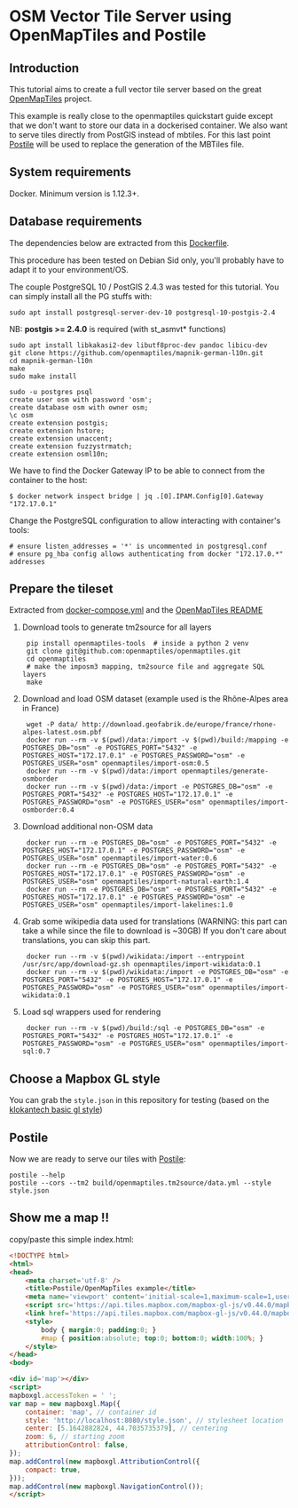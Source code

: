 # OSM Vector Tile Server using OpenMapTiles and Postile

## Introduction

This tutorial aims to create a full vector tile server based on the great 
[OpenMapTiles](https://github.com/openmaptiles/openmaptiles) project.

This example is really close to the openmaptiles quickstart guide except that we don't want 
to store our data in a dockerised container. We also want to serve tiles directly 
from PostGIS instead of mbtiles. For this last point [Postile](https://github.com/oslandia/postile)
will be used to replace the generation of the MBTiles file.

## System requirements 

Docker. Minimum version is 1.12.3+.

## Database requirements

The dependencies below are extracted from this [Dockerfile](https://github.com/openmaptiles/postgis/blob/master/Dockerfile).

This procedure has been tested on Debian Sid only, you'll probably have to adapt it to your environment/OS. 

The couple PostgreSQL 10 / PostGIS 2.4.3 was tested for this tutorial.
You can simply install all the PG stuffs with: 

    sudo apt install postgresql-server-dev-10 postgresql-10-postgis-2.4

NB: **postgis >= 2.4.0** is required (with st_asmvt* functions)
    
    sudo apt install libkakasi2-dev libutf8proc-dev pandoc libicu-dev
    git clone https://github.com/openmaptiles/mapnik-german-l10n.git
    cd mapnik-german-l10n 
    make
    sudo make install

    sudo -u postgres psql 
    create user osm with password 'osm';
    create database osm with owner osm;
    \c osm 
    create extension postgis;
    create extension hstore;
    create extension unaccent;
    create extension fuzzystrmatch;
    create extension osml10n;

We have to find the Docker Gateway IP to be able to connect from the container to the host:

    $ docker network inspect bridge | jq .[0].IPAM.Config[0].Gateway
    "172.17.0.1"

Change the PostgreSQL configuration to allow interacting with container's tools:

    # ensure listen_addresses = '*' is uncommented in postgresql.conf
    # ensure pg_hba config allows authenticating from docker "172.17.0.*" addresses 

## Prepare the tileset

Extracted from [docker-compose.yml](https://github.com/openmaptiles/openmaptiles/blob/master/docker-compose.yml) 
and the [OpenMapTiles README](https://github.com/openmaptiles/openmaptiles) 

1. Download tools to generate tm2source for all layers

        pip install openmaptiles-tools  # inside a python 2 venv
        git clone git@github.com:openmaptiles/openmaptiles.git
        cd openmaptiles
        # make the imposm3 mapping, tm2source file and aggregate SQL layers 
        make

2. Download and load OSM dataset (example used is the Rhône-Alpes area in France)
   
        wget -P data/ http://download.geofabrik.de/europe/france/rhone-alpes-latest.osm.pbf
        docker run --rm -v $(pwd)/data:/import -v $(pwd)/build:/mapping -e POSTGRES_DB="osm" -e POSTGRES_PORT="5432" -e POSTGRES_HOST="172.17.0.1" -e POSTGRES_PASSWORD="osm" -e POSTGRES_USER="osm" openmaptiles/import-osm:0.5
        docker run --rm -v $(pwd)/data:/import openmaptiles/generate-osmborder
        docker run --rm -v $(pwd)/data:/import -e POSTGRES_DB="osm" -e POSTGRES_PORT="5432" -e POSTGRES_HOST="172.17.0.1" -e POSTGRES_PASSWORD="osm" -e POSTGRES_USER="osm" openmaptiles/import-osmborder:0.4

3. Download additional non-OSM data

        docker run --rm -e POSTGRES_DB="osm" -e POSTGRES_PORT="5432" -e POSTGRES_HOST="172.17.0.1" -e POSTGRES_PASSWORD="osm" -e POSTGRES_USER="osm" openmaptiles/import-water:0.6
        docker run --rm -e POSTGRES_DB="osm" -e POSTGRES_PORT="5432" -e POSTGRES_HOST="172.17.0.1" -e POSTGRES_PASSWORD="osm" -e POSTGRES_USER="osm" openmaptiles/import-natural-earth:1.4
        docker run --rm -e POSTGRES_DB="osm" -e POSTGRES_PORT="5432" -e POSTGRES_HOST="172.17.0.1" -e POSTGRES_PASSWORD="osm" -e POSTGRES_USER="osm" openmaptiles/import-lakelines:1.0

4. Grab some wikipedia data used for translations (WARNING: this part can take a while since the file to download is ~30GB)
   If you don't care about translations, you can skip this part.

        docker run --rm -v $(pwd)/wikidata:/import --entrypoint /usr/src/app/download-gz.sh openmaptiles/import-wikidata:0.1
        docker run --rm -v $(pwd)/wikidata:/import -e POSTGRES_DB="osm" -e POSTGRES_PORT="5432" -e POSTGRES_HOST="172.17.0.1" -e POSTGRES_PASSWORD="osm" -e POSTGRES_USER="osm" openmaptiles/import-wikidata:0.1

5. Load sql wrappers used for rendering
   
        docker run --rm -v $(pwd)/build:/sql -e POSTGRES_DB="osm" -e POSTGRES_PORT="5432" -e POSTGRES_HOST="172.17.0.1" -e POSTGRES_PASSWORD="osm" -e POSTGRES_USER="osm" openmaptiles/import-sql:0.7

## Choose a Mapbox GL style

You can grab the `style.json` in this repository for testing 
(based on the [klokantech basic gl style](https://github.com/openmaptiles/klokantech-basic-gl-style))  

## Postile

Now we are ready to serve our tiles with [Postile](https://github.com/oslandia/postile): 

    postile --help
    postile --cors --tm2 build/openmaptiles.tm2source/data.yml --style style.json 

## Show me a map !!

copy/paste this simple index.html: 

```html
<!DOCTYPE html>
<html>
<head>
    <meta charset='utf-8' />
    <title>Postile/OpenMapTiles example</title>
    <meta name='viewport' content='initial-scale=1,maximum-scale=1,user-scalable=no' />
    <script src='https://api.tiles.mapbox.com/mapbox-gl-js/v0.44.0/mapbox-gl.js'></script>
    <link href='https://api.tiles.mapbox.com/mapbox-gl-js/v0.44.0/mapbox-gl.css' rel='stylesheet' />
    <style>
        body { margin:0; padding:0; }
        #map { position:absolute; top:0; bottom:0; width:100%; }
    </style>
</head>
<body>

<div id='map'></div>
<script>
mapboxgl.accessToken = ' ';
var map = new mapboxgl.Map({
    container: 'map', // container id
    style: 'http://localhost:8080/style.json', // stylesheet location
    center: [5.1642882824, 44.7035735379], // centering
    zoom: 6, // starting zoom
    attributionControl: false,
});
map.addControl(new mapboxgl.AttributionControl({
    compact: true,
}));
map.addControl(new mapboxgl.NavigationControl());
</script>
```

